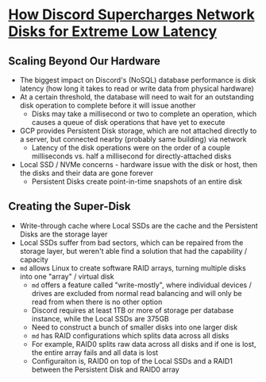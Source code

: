 # [How Discord Supercharges Network Disks for Extreme Low Latency](https://discord.com/blog/how-discord-supercharges-network-disks-for-extreme-low-latency)

## Scaling Beyond Our Hardware

* The biggest impact on Discord's (NoSQL) database performance is disk latency (how long it takes to read or write data from physical hardware)
* At a certain threshold, the database will need to wait for an outstanding disk operation to complete before it will issue another
  * Disks may take a millisecond or two to complete an operation, which causes a queue of disk operations that have yet to execute
* GCP provides Persistent Disk storage, which are not attached directly to a server, but connected nearby (probably same building) via network
  * Latency of the disk operations were on the order of a couple milliseconds vs. half a millisecond for directly-attached disks
* Local SSD / NVMe concerns - hardware issue with the disk or host, then the disks and their data are gone forever
  * Persistent Disks create point-in-time snapshots of an entire disk

## Creating the Super-Disk

* Write-through cache where Local SSDs are the cache and the Persistent Disks are the storage layer
* Local SSDs suffer from bad sectors, which can be repaired from the storage layer, but weren't able find a solution that had the capability / capacity
* `md` allows Linux to create software RAID arrays, turning multiple disks into one "array" / virtual disk
  * `md` offers a feature called "write-mostly", where individual devices / drives are excluded from normal read balancing and will only be read from when there is no other option
  * Discord requires at least 1TB or more of storage per database instance, while the Local SSDs are 375GB
  * Need to construct a bunch of smaller disks into one larger disk
  * `md` has RAID configurations which splits data across all disks
  * For example, RAID0 splits raw data across all disks and if one is lost, the entire array fails and all data is lost
  * Configuraiton is, RAID0 on top of the Local SSDs and a RAID1 between the Persistent Disk and RAID0 array
